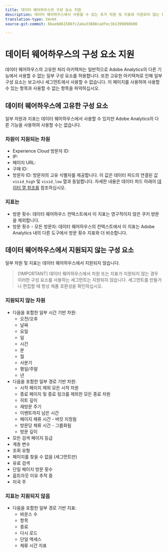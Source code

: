 ```yaml
---
title: 데이터 웨어하우스의 구성 요소 지원
description: 데이터 웨어하우스에서 사용할 수 있는 추가 차원 및 지표와 지원되지 않는 항목을 알아봅니다.
translation-type: tm+mt
source-git-commit: 6bae6861586fc2aba33888cadfec3b1399898b90

---
```



# 데이터 웨어하우스의 구성 요소 지원

데이터 웨어하우스의 고유한 처리 아키텍처는 일반적으로 Adobe Analytics의 다른 기능에서 사용할 수 없는 일부 구성 요소를 허용합니다. 또한 고유한 아키텍처로 인해 일부 구성 요소는 보고서나 세그먼트에서 사용할 수 없습니다. 이 페이지를 사용하여 사용할 수 있는 항목과 사용할 수 없는 항목을 파악하십시오.

## 데이터 웨어하우스에 고유한 구성 요소

일부 차원과 지표는 데이터 웨어하우스에서 사용할 수 있지만 Adobe Analytics의 다른 기능을 사용하여 사용할 수는 없습니다.

### 차원이 지원되는 차원

* Experience Cloud 방문자 ID:
* IP:
* 페이지 URL:
* 구매 ID:
* 방문자 ID: 방문자의 고유 식별자를 제공합니다. 이 값은 데이터 피드의 연결된 값 `visid_high` 및 `visid_low` 열과 동일합니다. 자세한 내용은 데이터 피드 아래의 [데이터 열 참조를](../analytics-data-feed/c-df-contents/datafeeds-reference.md) 참조하십시오.

### 지표는

* 방문 횟수: 데이터 웨어하우스 컨텍스트에서 이 지표는 영구적이지 않은 쿠키 방문을 제외합니다.
* 방문 횟수 - 모든 방문자: 데이터 웨어하우스의 컨텍스트에서 이 지표는 Adobe Analytics 내의 다른 도구에서 방문 횟수 지표와 더 비슷합니다.

## 데이터 웨어하우스에서 지원되지 않는 구성 요소

일부 차원 및 지표는 데이터 웨어하우스에서 지원되지 않습니다.

> [!IMPORTANT] 데이터 웨어하우스에서 차원 또는 지표가 지원되지 않는 경우 이러한 구성 요소를 사용하는 세그먼트는 지원되지 않습니다. 세그먼트를 만들거나 편집할 때 항상 제품 호환성을 확인하십시오.

### 지원되지 않는 차원

* 다음을 포함한 일부 시간 기반 차원:
   * 오전/오후
   * 날짜
   * 요일
   * 일
   * 시간
   * 분
   * 월
   * 사분기
   * 평일/주말
   * 년
* 다음을 포함한 일부 경로 기반 차원:
   * 시작 페이지 제외 모든 시작 차원
   * 종료 페이지 및 종료 링크를 제외한 모든 종료 차원
   * 히트 깊이
   * 재방문 주기
   * 이벤트까지 남은 시간
   * 페이지 체류 시간 - 버킷 지정됨
   * 방문당 체류 시간 - 그룹화됨
   * 방문 깊이
* 모든 검색 페이지 등급
* 계층 변수
* 조회 유형
* 페이지를 찾을 수 없음 (세그먼트만)
* 유료 검색
* 단일 페이지 방문 횟수
* 옵트아웃 이유 추적 중
* 미국 주

### 지표는 지원되지 않음

* 다음을 포함한 일부 경로 기반 지표:
   * 바운스 수
   * 항목
   * 종료
   * 다시 로드
   * 단일 액세스
   * 체류 시간 지표
